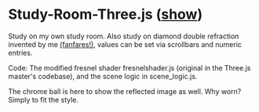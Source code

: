 # Study-Room-Three.js ([show](https://venyige.github.io/Study-Room-Three.js/))
Study on my own study room.
Also study on diamond double refraction invented by me [(fanfares!)](https://freesound.org/embed/sound/iframe/350428/simple/large/), values can be set via scrollbars and numeric entries.

Code:
The modified fresnel shader fresnelshader.js (original in the Three.js master's codebase), and the scene logic in scene_logic.js.

The chrome ball is here to show the reflected image as well. Why worn? Simply to fit the style.
